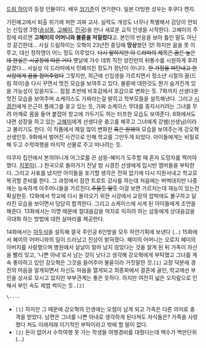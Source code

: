 [드림 하이](%EB%93%9C%EB%A6%BC%20%ED%95%98%EC%9D%B4.md)의 등장 인물이다. 배우
[엄기준](%EC%97%84%EA%B8%B0%EC%A4%80.md)이 연기한다. 일본 더빙판 성우는 후쿠다 켄지.

기린예고에서 퇴출 위기에 처한 괴짜 교사. 실력도 개성도 너무나 특별해서 감당이 안되는 신입생
3명([송삼동](%EC%86%A1%EC%82%BC%EB%8F%99.md),
[고혜미](%EA%B3%A0%ED%98%9C%EB%AF%B8.md), [진국](%EC%A7%84%EA%B5%AD.md))을 만나
새로운 교직 인생을 시작한다. 고혜미의 주장에 따르면 **고혜미의 어머니와 불륜을 저질렀다**고. 본인의 반응을 보아 틀린 말도 아닌 것
같긴한데… 사실 드림하이는 오혁이 23년전 중딩때 **망상**했던 것! 하지만 꿈을 못 이루고, 대신 정하명이 어느 정도 이루었다.
<del>다시 말하지만 이 드라마의 제목은 꿈은 높은데 현실은 시궁창에 따온 거다</del> 옛날에 가수 데뷔 직전 양진만의 뒤통수를
시원하게 후려갈겼다… 사실상 이 드라마에서 민폐끼친 정도가 장난이 아니다. <del>한 가정을 파탄내고 한 사람에게 꿈을
접어주었다</del> 그렇지만, 최근에 신입생을 가르치면서 청소년 시절의 꿈(드림 하이)을 다시 꾸면서 멋진 모습을 보여주고 있다. 불륜에
대한것도 뭔가 숨겨진게 있을 가능성이 있을지도… 점점 초반에 비호감에서 호감으로 변화는 듯. 7화까지 선생다운 멋진 모습을 보여주며
쇼케이스도 가짜라는걸 밝히고 학부모들을 설득해낸다. 그리고 [시경진](%EC%8B%9C%EA%B2%BD%EC%A7%84.md)에게
은근히 플래그를 꽂고 있는 듯, 가짜 쇼케이스 무대를 중지시키려는 그녀를 무려 어깨로 몸을 들어 붙잡아 창고에 가두기도 하는 터프한 모습도
보여준다. 8화에서도 내면 성장을 하고 있는 [고혜미](%EA%B3%A0%ED%98%9C%EB%AF%B8.md)에게 선생다운 충고를
해주고 그녀에게 강쌤(선생님)이라고 불리기도 한다. 이 작품에서 제일 많이 변화한 <del>혹은 원래의</del> 모습을 보여주는게 강오혁
선생인듯. 9화에서 벌어진 사건으로 인해 학교를 그만두게 되었다. 아이들에게는 비밀로 해 두고 수학여행을 마지막 선물로 주고 떠나려는 듯.

야쿠자 집안에서 본의아니게 어그로를 끈 삼동-혜미가 도주할 때 혼자 도망자를 찍어야 했다.
[지못미](%EC%A7%80%EB%AA%BB%EB%AF%B8.md)(…) 한국으로 돌아가기 전날 밤 시경진 선생에게 입시반 멤버들을
부탁한다. 그리고 사표를 냈지만 아이들을 포기할 생각은 전혀 없기에 다시 지원서내고 학교로 복귀할 준비를 한다. 그 과정에서 잠깐 트로트
강사를 하는데 처음에는 버벅대지만 나중에는 능숙하게 아주머니들을 가르친다.<del>주울듯 말듯</del> 이걸 보면 가르치는데 재능이 있는건
확실한듯. 12화에서 학교에 다시 돌아오기 위한 시강에서 교장의 압박에도 불구하고 달라진 모습을 보이면서 당당히 합격한다. 그리고 쇼케이스에
서게 된 아이들에게 조언을 해준다. 13화에서는 이명 때문에 절대음감을 억지로 익히려 하는 삼동에게 상대음감을 극대화 하는 방법에 대한
실마리를 제공한다.

14화에서는 [마두식](%EB%A7%88%EB%91%90%EC%8B%9D.md)을 설득해 결국 주인공 6인방을 모두 하얀기획에 보낸다
(...) 15화에서 혜미의 어머니와의 일이 드러났고 진상이 밝혀졌다. 혜미의 어머니는 오로지 혜미의 아버지를 사랑했으며 병원에서 살날이
얼마 남지 않았다는 것을 알게 된 뒤 가족이 자신을 빨리 잊고, '나쁜 아내'로서 남는 것이 낫다고 생각해 강오혁에게 부탁했고 그녀를 계속
좋아하고 있던 강오혁은 그것을 들어주어 불륜이라 거짓말한 것.`[1]` 교장 덕분에 경진의 마음을 알게되면서 자신도 마음을 열게되고
최종화에서 결혼에 골인, 학교에선 부인을 상사로 모시고 있지만 부부관계는 좋은 듯하다. 하지만 여전히 넓은 오지랖으로 인해서 부인 속도 제법
썩이는 듯..`[2]`

`\----`

  * `[1]` 하지만 그 때문에 강오혁의 인생에는 오점이 남게 되고 가족은 다른 의미로 충격을 받았다. 남편은 그녀를 나쁜 아내로 생각하게 된다쳐도 자식들은? 가족을 사랑했다 쳐도 이래저래 이기적인 부탁이라고 밖에 할 말이 없다.
  * `[2]` 돈이 없어서 수학여행 못 가는 학생들 여행경비를 대줬다는데 액수가 백만단위(...)

